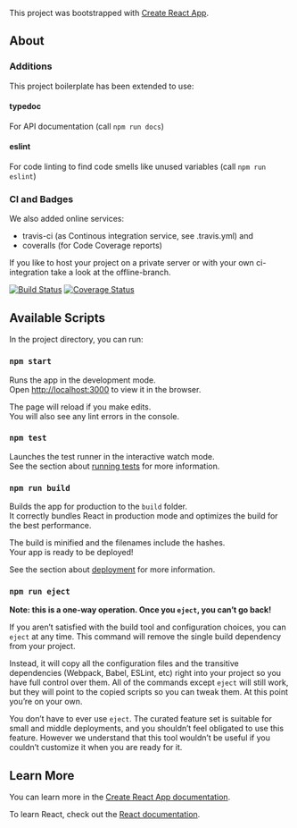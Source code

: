 This project was bootstrapped with [Create React App](https://github.com/facebook/create-react-app).

## About

### Additions

This project boilerplate has been extended to use:

#### typedoc

For API documentation (call `npm run docs`)

#### eslint

For code linting to find code smells like unused variables (call `npm run eslint`)

### CI and Badges

We also added online services:

- travis-ci (as Continous integration service, see .travis.yml) and
- coveralls (for Code Coverage reports)

If you like to host your project on a private server or with your own ci-integration take a look at the offline-branch.

[![Build Status](https://travis-ci.org/brean/typescript-react-starter.svg)](https://travis-ci.org/brean/typescript-react-starter)
[![Coverage Status](https://coveralls.io/repos/github/brean/typescript-react-starter/badge.svg)](https://coveralls.io/github/brean/typescript-react-starter)


## Available Scripts

In the project directory, you can run:

### `npm start`

Runs the app in the development mode.<br />
Open [http://localhost:3000](http://localhost:3000) to view it in the browser.

The page will reload if you make edits.<br />
You will also see any lint errors in the console.

### `npm test`

Launches the test runner in the interactive watch mode.<br />
See the section about [running tests](https://facebook.github.io/create-react-app/docs/running-tests) for more information.

### `npm run build`

Builds the app for production to the `build` folder.<br />
It correctly bundles React in production mode and optimizes the build for the best performance.

The build is minified and the filenames include the hashes.<br />
Your app is ready to be deployed!

See the section about [deployment](https://facebook.github.io/create-react-app/docs/deployment) for more information.

### `npm run eject`

**Note: this is a one-way operation. Once you `eject`, you can’t go back!**

If you aren’t satisfied with the build tool and configuration choices, you can `eject` at any time. This command will remove the single build dependency from your project.

Instead, it will copy all the configuration files and the transitive dependencies (Webpack, Babel, ESLint, etc) right into your project so you have full control over them. All of the commands except `eject` will still work, but they will point to the copied scripts so you can tweak them. At this point you’re on your own.

You don’t have to ever use `eject`. The curated feature set is suitable for small and middle deployments, and you shouldn’t feel obligated to use this feature. However we understand that this tool wouldn’t be useful if you couldn’t customize it when you are ready for it.

## Learn More

You can learn more in the [Create React App documentation](https://facebook.github.io/create-react-app/docs/getting-started).

To learn React, check out the [React documentation](https://reactjs.org/).
